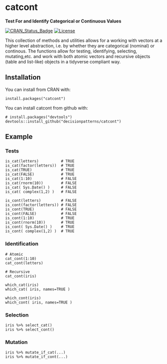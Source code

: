 # catcont

**Test For and Identify Categorical or Continuous Values**

[![CRAN_Status_Badge](http://www.r-pkg.org/badges/version/catcont)](https://cran.r-project.org/package=catcont)
[![License](http://img.shields.io/badge/license-GPL%20%28%3E=%202%29-brightgreen.svg?style=flat)](http://www.gnu.org/licenses/gpl-2.0.html) 

This collection of methods and utilities allows for a working with
vectors at a higher level abstraction, i.e. by whether they are 
categorical (nominal)  or continous. The functions allow for testing, 
identifying, selecting, mutating,etc. and work with  both 
atomic vectors and recursive objects (table and list-like) objects in a 
tidyverse compliant way.


## Installation

You can install from CRAN with: 

    install.packages("catcont")

You can install catcont from github with:

    # install.packages("devtools")
    devtools::install_github("decisionpatterns/catcont")

## Example

### Tests

    is_cat(letters)          # TRUE
    is_cat(factor(letters))  # TRUE
    is_cat(TRUE)             # TRUE
    is_cat(FALSE)            # TRUE
    is_cat(1:10)             # FALSE
    is_cat(rnorm(10))        # FALSE
    is_cat( Sys.Date() )     # FALSE
    is_cat( complex(1,2) )   # FALSE
     
    is_cont(letters)         # FALSE
    is_cont(factor(letters)) # FALSE
    is_cont(TRUE)            # FALSE
    is_cont(FALSE)           # FALSE
    is_cont(1:10)            # TRUE
    is_cont(rnorm(10))       # TRUE
    is_cont( Sys.Date() )    # TRUE
    is_cont( complex(1,2) )  # TRUE
     
    
     
### Identification 

    # Atomic 
    cat_cont(1:10)
    cat_cont(letters)
     
    # Recursive 
    cat_cont(iris)
     
    which_cat(iris)
    which_cat( iris, names=TRUE )
      
    which_cont(iris)
    which_cont( iris, names=TRUE )

   
 
### Selection 

    iris %>% select_cat()
    iris %>% select_cont()
    
    
### Mutation 

    iris %>% mutate_if_cat(...)
    iris %>% mutate_if_cont(...)
